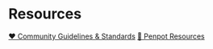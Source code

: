 # Resources

[❤️ Community Guidelines & Standards](https://github.com/scidsg/scienceanddesign/blob/main/resources/Community%20Guidelines%20%26%20Standards.pdf)
[🎨 Penpot Resources](https://github.com/scidsg/scienceanddesign/tree/main/resources/Penpot)
